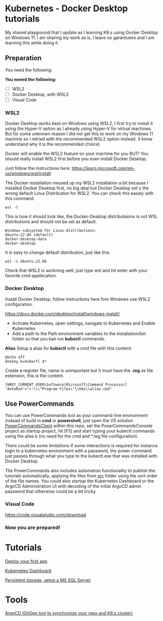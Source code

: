 # Kubernetes - Docker Desktop tutorials
My shared playground that I update as I learning K8:s using Docker Desktop on Windows 11.
I am sharing my work as is, I leave no garantuees and I am learning this while doing it.

## Preparation
You need the following:

**You neeed the following:**
- [ ] WSL2
- [ ] Docker Desktop, with WSL2
- [ ] Visual Code

### WSL2
Docker Desktop works best on Windows using WSL2, I first try to install it using the Hyper-V option as I already using Hyper-V for virtual machines. But for some unknown reason I did not get this to work on my Windows 11 machine so I retried with the recommended WSL2 option instead. (I know understand why it is the recommended choice)

Docker will enable the WSL2 feature on your machine for you BUT! You should really install WSL2 first before you even install Docker Desktop. 

Just follow the instructions here: https://learn.microsoft.com/en-us/windows/wsl/install

The Docker installation messed up my WSL2 installation a bit because I installed Docker Desktop first, no big deal but Docker Desktop set´s the wrong default Linux Distribution for WSL2.
You can check this easaly with this command.
```
wsl -l
```
This is how it should look like, the Docker-Desktop distributaions is not WSL distributions and should not be set as default.
```
Windows-subsystem for Linux-distributions:
Ubuntu-22.04 (default)
docker-desktop-data
docker-desktop
```
It is easy to change default distribution, just like this.
```
wsl -s Ubuntu-22.04
```
Check that WSL2 is workning well, just type wsl and hit enter with your favorite cmd applikcation.

### Docker Desktop
Install Docker Desktop, follow instructions here fore Windows use WSL2 configuration.

https://docs.docker.com/desktop/install/windows-install/

 - Activate Kubernetes, open settings, navigate to Kubernetes and Enable Kubernetes
 - Add a path to the Path environment variables to the installation/bin folder so that you kan run **kubectl** commands.
 

 **Alias**
 Setup a alias for **kubectl** with a cmd file with this content:
 ```
@echo off
doskey k=kubectl $*
```
Create a register file, name is unimportant but it must have the **.reg** as file extension, this is the content.
```
[HKEY_CURRENT_USER\Software\Microsoft\Command Processor]
"AutoRun"="c:\\\"Program Files\"\\k8s\\alias.cmd"
```
## Use PowerCommands 
You can use PowerCommands tool as your command-line environment instead of build in **cmd** or **powershell**, just open the VS solution [PowerCommandsClient](PowerCommandsClient) within this repo, set the PoserCommandsConsole project as startup project, hit [F5] and start typing your kubectl commands using the alias k (no need for the cmd and *.reg file configuration).

There could be some limitations if some interactions is required for instance login to a kubernetes environment with a password, the power command just passes through what you type to the kubectl.exe that was installed with Docker Desktop. 

The PowerCommands also includes automation functionality to publish the tutorials automatically, applying the files from [src](src/) folder using the sort order of the file names. You could also startup the Kubernetes Dashboard or the ArgoCD Administration UI with decoding of the initial ArgoCD admin password that otherwise could be a bit tricky.

### Visual Code
https://code.visualstudio.com/download

### Now you are prepared!

# Tutorials
[Deploy your first app](wiki/Deploy-Your-First-App.md)

[Kubernetes Dashboard](wiki/Deploy-Kubernetes-Dashboard.md)

[Persistent storage, setup a MS SQL Server](wiki/Percistent-Storage.md)

# Tools
[ArgoCD (GitOps tool to synchronize your repo and K8:s cluster)](wiki/ArgoCD.md)




